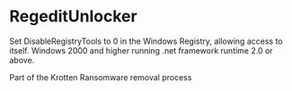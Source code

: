 # RegeditUnlocker
Set DisableRegistryTools to 0 in the Windows Registry, allowing access to itself. Windows 2000 and higher running .net framework runtime 2.0 or above.

Part of the Krotten Ransomware removal process

